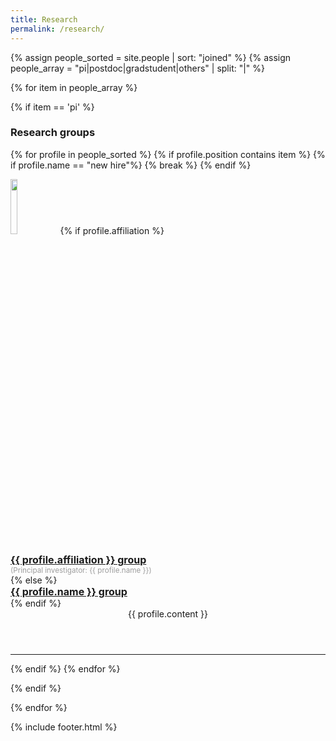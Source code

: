 ```yaml
---
title: Research
permalink: /research/
---
```


{% assign people_sorted = site.people | sort: "joined" %}
{% assign people_array = "pi|postdoc|gradstudent|others" | split: "|" %}


<!--
{% assign people_sorted = site.people | sort: "joined" %}
<ul>
{% for y in yearsSorted %}
  <li>{{ y.name }}
    <ul>
      {% assign yearTitlesSorted = y.items | sort: "title" %}
      {% for t in yearTitlesSorted %}
      <li>{{ t.title }}</li>
      {% endfor %}
    </ul>
  </li>
{% endfor %}
</ul>-->

{% for item in people_array %}

<div class="pos_header">
 {% if item == 'pi' %}
<h3>Research groups</h3>

<div class="content list people">
  {% for profile in people_sorted %}
    {% if profile.position contains item %}
    {% if profile.name == "new hire"%}
    	{% break %}
    {% endif %}
    <div class="list-item-people">
      <p class="list-post-title">
      	<!--{% if profile.avatar %}
        <a href="{{ site.baseurl }}{{ profile.url }}"><img width="200" height="230" src="{{site.baseurl}}/images/people/{{profile.avatar}}"></a>
        {% else %}
        <a href="{{ site.baseurl }}{{ profile.url }}"><img width="200" height="230" src="http://evansheline.com/wp-content/uploads/2011/02/facebook-Storm-Trooper.jpg"></a>
        {% endif %}-->
        <a href="{{profile.website}}"><img width="15%" height="15%" src="{{site.baseurl}}/images/people/{{profile.avatar}}"></a>
            {% if profile.affiliation %}
                  <a class="name" href="{{profile.website}}"><div style="text-align: left;"><font size="+0"><b>{{ profile.affiliation }} group</b></font></div></a>
                  <small><span style="color:#9d9d9d"><div style="text-align: left;">(Principal investigator: {{ profile.name }})</div></span></small>
            {% else %}
                  <a class="name" href="{{profile.website}}"><div style="text-align: left;"><font size="+0"><b>{{ profile.name }} group</b></font></div></a>
            {% endif %}
        <br><header class="text-left">{{ profile.content }}</header>      
        <hr>      
		</p>
    </div>    
    {% endif %}	
  {% endfor %}
</div>

 {% endif %}
</div>
{% endfor %}


{% include footer.html %}

